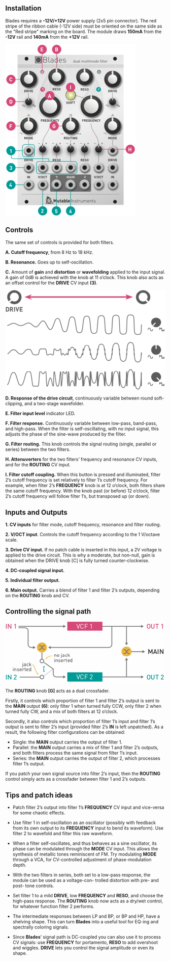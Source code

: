 ##  Installation

Blades requires a **-12V/+12V** power supply (2x5 pin connector). The red stripe of the ribbon cable (-12V side) must be oriented on the same side as the "Red stripe" marking on the board. The module draws **150mA** from the **-12V** rail and **140mA** from the **+12V** rail.

![](images/manual.png)

## Controls

The same set of controls is provided for both filters.

**A. Cutoff frequency**, from 8 Hz to 18 kHz.

**B. Resonance.** Goes up to self-oscillation.

**C.** Amount of **gain** and **distortion** or **wavefolding** applied to the input signal. A gain of 0dB is achieved with the knob at 11 o’clock. This knob also acts as an offset control for the **DRIVE** CV input **(3)**.

![](images/response.png)

**D. Response of the drive circuit**, continuously variable between round soft-clipping, and a two-stage wavefolder.

**E. Filter input level** indicator LED.

**F. Filter response.** Continuously variable between low-pass, band-pass, and high-pass. When the filter is self-oscillating, with no input signal, this adjusts the phase of the sine-wave produced by the filter.

**G. Filter routing.** This knob controls the signal routing (single, parallel or series) between the two filters.

**H. Attenuverters** for the two filters’ frequency and resonance CV inputs, and for the **ROUTING** CV input.

**I. Filter cutoff coupling.** When this button is pressed and illuminated, filter 2’s cutoff frequency is set relatively to filter 1’s cutoff frequency. For example, when filter 2’s **FREQUENCY** knob is at 12 o’clock, both filters share the same cutoff frequency. With the knob past (or before) 12 o’clock, filter 2’s cutoff frequency will follow filter 1’s, but transposed up (or down).

## Inputs and Outputs

**1. CV inputs** for filter mode, cutoff frequency, resonance and filter routing.

**2. V/OCT input**. Controls the cutoff frequency according to the 1 V/octave scale.

**3. Drive CV input.** If no patch cable is inserted in this input, a 2V voltage is applied to the drive circuit. This is why a moderate, but non-null, gain is obtained when the DRIVE knob [C] is fully turned counter-clockwise.

**4. DC-coupled signal input.**

**5. Individual filter output.**

**6. Main output.** Carries a blend of filter 1 and filter 2’s outputs, depending on the **ROUTING** knob and CV.

## Controlling the signal path

![](images/routing.png)

The **ROUTING** knob **[G]** acts as a dual crossfader.

Firstly, it controls which proportion of filter 1 and filter 2’s output is sent to the **MAIN** output **(6)**: only filter 1 when turned fully CCW, only filter 2 when turned fully CW, and a mix of both filters at 12 o’clock.

Secondly, it also controls which proportion of filter 1’s input and filter 1’s output is sent to filter 2’s input (provided filter 2’s **IN** is left unpatched). As a result, the following filter configurations can be obtained:

* Single: the **MAIN** output carries the output of filter 1.
* Parallel: the **MAIN** output carries a mix of filter 1 and filter 2’s outputs, and both filters process the same signal from filter 1’s input.
* Series: the **MAIN** output carries the output of filter 2, which processes filter 1’s output.

If you patch your own signal source into filter 2’s input, then the **ROUTING** control simply acts as a crossfader between filter 1 and 2’s outputs.

## Tips and patch ideas

* Patch filter 2’s output into filter 1’s **FREQUENCY** CV input and vice-versa for some chaotic effects.

* Use filter 1 in self-oscillation as an oscillator (possibly with feedback from its own output to its **FREQUENCY** input to bend its waveform). Use filter 2 to wavefold and filter this raw waveform.

* When a filter self-oscillates, and thus behaves as a sine oscillator, its phase can be modulated through the **MODE** CV input. This allows the synthesis of metallic tones reminiscent of FM. Try modulating **MODE** through a VCA, for CV-controlled adjustment of phase-modulation depth.

* With the two filters in series, both set to a low-pass response, the module can be used as a voltage-con- trolled distortion with pre- and post- tone controls.

* Set filter 1 to a mild **DRIVE**, low **FREQUENCY** and **RESO**, and choose the high-pass response. The **ROUTING** knob now acts as a dry/wet control, for whatever function filter 2 performs.

* The intermediate responses between LP and BP, or BP and HP, have a shelving shape. This can turn **Blades** into a useful tool for EQ-ing and spectrally coloring signals.

* Since **Blades**’ signal path is DC-coupled you can also use it to process CV signals: use **FREQUENCY** for portamento, **RESO** to add overshoot and wiggles. **DRIVE** lets you control the signal amplitude or even its shape.
